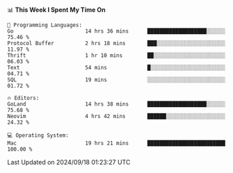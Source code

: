 <!--START_SECTION:waka-->
📊 **This Week I Spent My Time On** 

```text
💬 Programming Languages: 
Go                       14 hrs 36 mins      ███████████████████░░░░░░   75.46 % 
Protocol Buffer          2 hrs 18 mins       ███░░░░░░░░░░░░░░░░░░░░░░   11.97 % 
Thrift                   1 hr 10 mins        ██░░░░░░░░░░░░░░░░░░░░░░░   06.03 % 
Text                     54 mins             █░░░░░░░░░░░░░░░░░░░░░░░░   04.71 % 
SQL                      19 mins             ░░░░░░░░░░░░░░░░░░░░░░░░░   01.72 % 

🔥 Editors: 
GoLand                   14 hrs 38 mins      ███████████████████░░░░░░   75.68 % 
Neovim                   4 hrs 42 mins       ██████░░░░░░░░░░░░░░░░░░░   24.32 % 

💻 Operating System: 
Mac                      19 hrs 21 mins      █████████████████████████   100.00 % 
```


 Last Updated on 2024/09/18 01:23:27 UTC
<!--END_SECTION:waka-->
